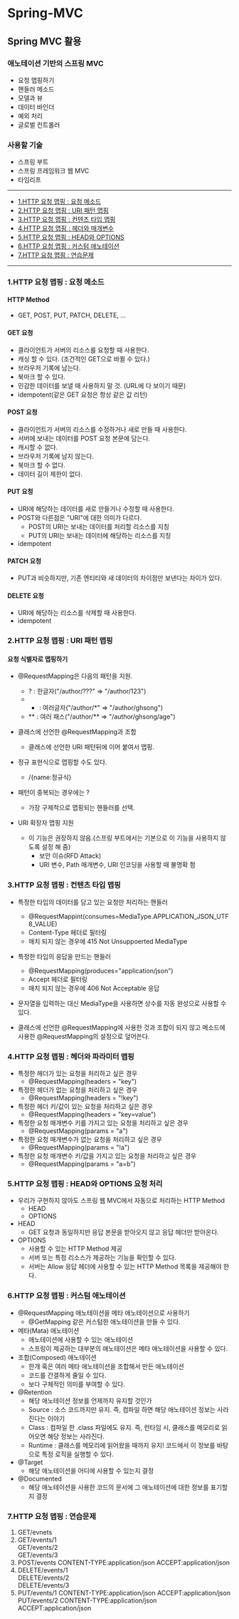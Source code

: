 # Spring-MVC

## Spring MVC 활용

### 애노테이션 기반의 스프링 MVC
- 요청 맵핑하기
- 핸들러 메소드
- 모델과 뷰
- 데이터 바인더
- 예외 처리
- 글로벌 컨트롤러

### 사용할 기술
- 스프링 부트
- 스프링 프레임워크 웹 MVC
- 타임리프

--------
 - [1.HTTP 요청 맵핑 : 요청 메소드](#1.HTTP-요청-맵핑-:-요청-메소드)
 - [2.HTTP 요청 맵핑 : URI 패턴 맵핑](#2.HTTP-요청-맵핑-:-URI-패턴-맵핑)
 - [3.HTTP 요청 맵핑 : 컨텐츠 타입 맵핑](#3.HTTP-요청-맵핑-:-컨텐츠-타입-맵핑)
 - [4.HTTP 요청 맵핑 : 헤더와 매개변수](#4.HTTP-요청-맵핑-:-헤더와-매개변수)
 - [5.HTTP 요청 맵핑 : HEAD와 OPTIONS](#5.HTTP-요청-맵핑-:-HEAD와-OPTIONS)
 - [6.HTTP 요청 맵핑 : 커스텀 애노테이션](#6.HTTP-요청-맵핑-:-커스텀-애노테이션)
 - [7.HTTP 요청 맵핑 : 연습문제](#7.HTTP-요청-맵핑-:-연습문제)
------

### 1.HTTP 요청 맵핑 : 요청 메소드
#### HTTP Method
- GET, POST, PUT, PATCH, DELETE, ...

#### GET 요청
- 클라이언트가 서버의 리소스를 요청할 때 사용한다.
- 캐싱 할 수 있다. (조건적인 GET으로 바뀔 수 있다.)
- 브라우저 기록에 남는다.
- 북마크 할 수 있다.
- 민감한 데이터를 보낼 때 사용하지 말 것. (URL에 다 보이기 때문)
- idempotent(같은 GET 요청은 항상 같은 값 리턴)

#### POST 요청
- 클라이언트가 서버의 리소스를 수정하거나 새로 만들 때 사용한다.
- 서버에 보내는 데이터를 POST 요청 본문에 담는다.
- 캐시할 수 없다.
- 브라우저 기록에 남지 않는다.
- 북마크 할 수 없다.
- 데이터 길이 제한이 없다.

#### PUT 요청
- URI에 해당하는 데이터를 새로 만들거나 수정할 때 사용한다.
- POST와 다른점은 "URI"에 대한 의미가 다르다.
    - POST의 URI는 보내는 데이터를 처리할 리소스를 지칭
    - PUT의 URI는 보내는 데이터에 해당하는 리소스를 지칭
- idempotent

#### PATCH 요청
- PUT과 비슷하지만, 기존 엔티티와 새 데이터의 차이점만 보낸다는 차이가 있다.

#### DELETE 요청
- URI에 해당하는 리소스를 삭제할 때 사용한다.
- idempotent


### 2.HTTP 요청 맵핑 : URI 패턴 맵핑
#### 요청 식별자로 맵핑하기
- @RequestMapping은 다음의 패턴을 지원.
    - ? : 한글자("/author/???" => "/author/123")
    - * : 여러글자("/author/*" => "/author/ghsong")
    - ** : 여러 패스("/author/** => "/author/ghsong/age")
    
- 클래스에 선언한 @RequestMapping과 조합
    - 클래스에 선언한 URI 패턴뒤에 이어 붙여서 맵핑.
    
- 정규 표현식으로 맵핑할 수도 있다.
    - /{name:정규식}
    
- 패턴이 중복되는 경우에는 ?
    - 가장 구제척으로 맵핑되는 핸들러를 선택.
    
- URI 확장자 맵핑 지원
    - 이 기능은 권장하지 않음.(스프링 부트에서는 기본으로 이 기능을 사용하지 않도록 설정 해 줌)
        - 보안 이슈(RFD Attack)
        - URI 변수, Path 매개변수, URI 인코딩을 사용할 때 불명확 함
        
### 3.HTTP 요청 맵핑 : 컨텐츠 타입 맵핑
- 특정한 타입의 데이터를 담고 있는 요청만 처리하는 핸들러
    - @RequestMappint(consumes=MediaType.APPLICATION_JSON_UTF8_VALUE)
    - Content-Type 헤더로 필터링
    - 매치 되지 않는 경우에 415 Not Unsuppoerted MediaType
    
- 특정한 타입의 응답을 만드는 핸들러
    - @RequestMapping(produces="application/json")
    - Accept 헤더로 필터링
    - 매치 되지 않는 경우에 406 Not Acceptable 응답
    
- 문자열을 입력하는 대신 MediaType을 사용하면 상수를 자동 완성으로 사용할 수 있다.

- 클래스에 선언한 @RequestMapping에 사용한 것과 조합이 되지 않고 메소드에 사용한 @RequestMapping의 설정으로 덮어쓴다.

### 4.HTTP 요청 맵핑 : 헤더와 파라미터 맵핑
- 특정한 헤더가 있는 요청을 처리하고 싶은 경우
    - @RequestMapping(headers = "key")
- 특정한 헤더가 없는 요청을 처리하고 싶은 경우
    - @RequestMapping(headers = "!key")
- 특정한 헤더 키/값이 있는 요청을 처리하고 싶은 경우
    - @RequestMapping(headers = "key=value")
- 특정한 요청 매개변수 키를 가지고 있는 요청을 처리하고 싶은 경우
    - @RequestMapping(params = "a")
- 특정한 요청 매개변수가 없는 요청을 처리하고 싶은 경우
    - @RequestMapping(params = "!a")
- 특정한 요청 매개변수 키/값을 가지고 있는 요청을 처리하고 싶은 경우
    - @RequestMapping(params = "a=b")
    
### 5.HTTP 요청 맵핑 : HEAD와 OPTIONS 요청 처리
- 우리가 구현하지 않아도 스프링 웹 MVC에서 자동으로 처리하는 HTTP Method
    - HEAD
    - OPTIONS
- HEAD
    - GET 요청과 동일하지만 응답 본문을 받아오지 않고 응답 헤더만 받아온다.
- OPTIONS
    - 사용할 수 있는 HTTP Method 제공
    - 서버 또는 특정 리소스가 제공하는 기능을 확인할 수 있다.
    - 서버는 Allow 응답 헤더에 사용할 수 있는 HTTP Method 목록을 제공해야 한다.
    
### 6.HTTP 요청 맵핑 : 커스텀 애노테이션
- @RequestMapping 애노테이션을 메타 애노테이션으로 사용하기
    - @GetMapping 같은 커스텀한 애노테이션을 만들 수 있다.
- 메타(Mata) 애노테이션
    - 애노테이션에 사용할 수 있는 애노테이션
    - 스프링이 제공하는 대부분의 애노테이션은 메타 애노테이션을 사용할 수 있다.
- 조합(Composed) 애노테이션
    - 한개 혹은 여러 메타 애노테이션을 조합해서 만든 애노테이션
    - 코드를 간결하게 줄일 수 있다.
    - 보다 구체적인 의미를 부여할 수 있다.
- @Retention
    - 해당 애노테이션 정보를 언제까지 유지할 것인가
    - Source : 소스 코드까지만 유지. 즉, 컴파일 하면 해당 애노테이션 정보는 사라진다는 이야기
    - Class : 컴파일 한 .class 파일에도 유지. 즉, 런타임 시, 클래스를 메모리로 읽어오면 해당 정보는 사라진다.
    - Runtime : 클래스를 메모리에 읽어왔을 때까지 유지! 코드에서 이 정보를 바탕으로 특정 로직을 실행할 수 있다.
- @Target
    - 해당 애노테이션을 어디에 사용할 수 있는지 결정
- @Documented
    - 해당 애노테이션을 사용한 코드의 문서에 그 애노테이션에 대한 정보를 표기할지 결정
    
### 7.HTTP 요청 맵핑 : 연습문제
1. GET/evnets  
2. GET/events/1  
    GET/events/2  
    GET/events/3
3. POST/events CONTENT-TYPE:application/json ACCEPT:application/json
4. DELETE/events/1  
    DELETE/events/2  
    DELETE/events/3
5. PUT/events/1 CONTENT-TYPE:application/json ACCEPT:application/json  
    PUT/events/2 CONTENT-TYPE:application/json ACCEPT:application/json